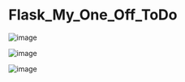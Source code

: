 # Flask_My_One_Off_ToDo

![image](https://github.com/AlekUp24/Flask_My_One_Off_ToDo/assets/53192697/b2fea25e-75c0-498a-8360-d907feb87236)


![image](https://github.com/AlekUp24/Flask_My_One_Off_ToDo/assets/53192697/84452dff-4fdc-4a35-8f5b-9a585c16ca2e)

![image](https://github.com/AlekUp24/Flask_My_One_Off_ToDo/assets/53192697/7209acdb-bb58-4e7d-b594-026170c888f5)
